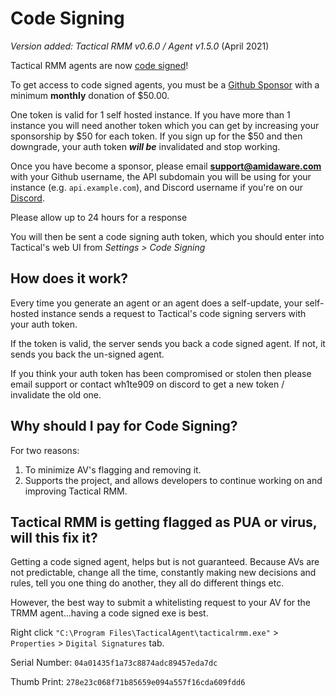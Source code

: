 # Code Signing

*Version added: Tactical RMM v0.6.0 / Agent v1.5.0* (April 2021)

Tactical RMM agents are now [code signed](https://comodosslstore.com/resources/what-is-microsoft-authenticode-code-signing-certificate/)!

To get access to code signed agents, you must be a [Github Sponsor](https://github.com/sponsors/wh1te909) with a minimum **monthly** donation of $50.00. 

One token is valid for 1 self hosted instance. If you have more than 1 instance you will need another token which you can get by increasing your sponsorship by $50 for each token. If you sign up for the $50 and then downgrade, your auth token _**will be**_ invalidated and stop working.

Once you have become a sponsor, please email **support@amidaware.com** with your Github username, the API subdomain you will be using for your instance (e.g. `api.example.com`), and Discord username if you're on our [Discord](https://discord.gg/upGTkWp).

Please allow up to 24 hours for a response

You will then be sent a code signing auth token, which you should enter into Tactical's web UI from *Settings > Code Signing*

## How does it work?

Every time you generate an agent or an agent does a self-update, your self-hosted instance sends a request to Tactical's code signing servers with your auth token.

If the token is valid, the server sends you back a code signed agent. If not, it sends you back the un-signed agent.

If you think your auth token has been compromised or stolen then please email support or contact wh1te909 on discord to get a new token / invalidate the old one.

## Why should I pay for Code Signing?

For two reasons: 

1. To minimize AV's flagging and removing it. 
2. Supports the project, and allows developers to continue working on and improving Tactical RMM.

## Tactical RMM is getting flagged as PUA or virus, will this fix it?

Getting a code signed agent, helps but is not guaranteed. Because AVs are not predictable, change all the time, constantly making new decisions and rules, tell you one thing do another, they all do different things etc.

However, the best way to submit a whitelisting request to your AV for the TRMM agent...having a code signed exe is best.

Right click `"C:\Program Files\TacticalAgent\tacticalrmm.exe"` > `Properties` > `Digital Signatures` tab. 

Serial Number: `04a01435f1a73c8874adc89457eda7dc`

Thumb Print: `278e23c068f71b85659e094a557f16cda609fdd6`

